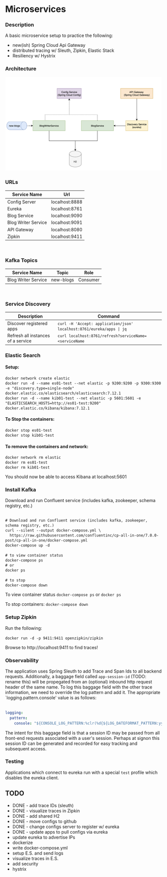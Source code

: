 # Microservices


### Description

A basic microservice setup to practice the following:
- new(ish) Spring Cloud Api Gateway
- distributed tracing w/ Sleuth, Zipkin, Elastic Stack
- Resiliency w/ Hystrix


### Architecture
![App architecture](images/Screen%20Shot%202021-12-17%20at%2011.26.30%20PM.png)

### URLs

| Service Name        | Url            |
|---------------------|----------------|
| Config Server       | localhost:8888 |
| Eureka              | localhost:8761 |
| Blog Service        | localhost:9090 |
| Blog Writer Service | localhost:9091 |
| API Gateway         | localhost:8080 |
| Zipkin              | localhost:9411 |

<br>

### Kafka Topics

| Service Name        | Topic     | Role     |
|---------------------|-----------|----------|
| Blog Writer Service | new-blogs | Consumer |


<br>

### Service Discovery

| Description | Command                                                         |
| ----------- |-----------------------------------------------------------------|
| Discover registered apps | `curl -H 'Accept: application/json' localhost:8761/eureka/apps \| jq` |
| Refresh all instances of a service | `curl localhost:8761/refresh?serviceName=<serviceName` | 



### Elastic Search
#### Setup:
```shell
docker network create elastic
docker run -d --name es01-test --net elastic -p 9200:9200 -p 9300:9300 -e "discovery.type=single-node" docker.elastic.co/elasticsearch/elasticsearch:7.12.1
docker run -d --name kib01-test --net elastic -p 5601:5601 -e "ELASTICSEARCH_HOSTS=http://es01-test:9200" docker.elastic.co/kibana/kibana:7.12.1
```
    
#### To Stop the containers:
```shell
docker stop es01-test
docker stop kib01-test
```
    
#### To remove the containers and network:
```shell
docker network rm elastic
docker rm es01-test
docker rm kib01-test
```

You should now be able to access Kibana at localhost:5601


### Install Kafka
Download and run Confluent service (includes kafka, zookeeper, schema registry, etc.)

```console

# Download and run Confluent service (includes kafka, zookeeper, schema registry, etc.)
curl --silent --output docker-compose.yml \
  https://raw.githubusercontent.com/confluentinc/cp-all-in-one/7.0.0-post/cp-all-in-one/docker-compose.yml
docker-compose up -d

# to view container status
docker-compose ps
# or
docker ps

# to stop
docker-compose down

```


To view container status
` docker-compose ps `
or
`docker ps`

To stop containers:
`docker-compose down`


### Setup Zipkin
Run the following: <br>

`docker run -d -p 9411:9411 openzipkin/zipkin`

Browse to http://localhost:9411 to find traces!

### Observability

The application uses Spring Sleuth to add Trace and Span Ids to all backend requests. Additionally, a baggage field called `app-session-id` (TODO: rename this) will be propegated from an (optional) inbound http request header of the same name. To log this baggage field with the other trace information, we need to override the log pattern and add it. The appropriate `logging.pattern.console' value is as follows:

```yaml

logging:
  pattern:
    console: "${CONSOLE_LOG_PATTERN:%clr(%d{${LOG_DATEFORMAT_PATTERN:yyyy-MM-dd HH:mm:ss.SSS}}){faint} %clr(${LOG_LEVEL_PATTERN:%5p}) %clr([${spring.application.name},%X{app-session-id},%X{traceId},%X{spanId}]){green} %clr(${PID:- }){magenta} %clr(---){faint} %clr([%15.15t]){faint} %clr(%-40.40logger{39}){cyan} %clr(:){faint} %m%n${LOG_EXCEPTION_CONVERSION_WORD:%wEx}}"

```

The intent for this baggage field is that a session ID may be passed from all front-end requests associated with a user's session. Perhaps at signon this session ID can be generated and recorded for easy tracking and subsequent access. 

### Testing
Applications which connect to eureka run with a special `test` profile which disables the eureka client. 


## TODO 
- DONE - add trace IDs (sleuth)
- DONE - visualize traces in Zipkin
- DONE - add shared H2
- DONE - move configs to github
- DONE - change configs server to register w/ eureka
- DONE - update apps to pull configs via eureka
- update eureka to advertise IPs
- dockerize
- write docker-compose.yml
- setup E.S. and send logs
- visualize traces in E.S.
- add security
- hystrix
